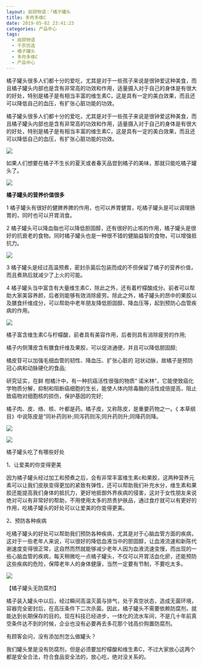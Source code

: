 ```yaml
---
layout: 辰颐物语：「橘子罐头
title: 多肉多维C
date: 2019-05-02 23:41:23
categories: 产品中心
tags:
  - 辰颐物语
  - 千农优选
  - 橘子罐头
  - 多肉多维C
  - 产品中心
---
```


橘子罐头很多人们都十分的爱吃，尤其是对于一些孩子来说是很钟爱这种美食，而且橘子罐头内部也是含有非常高的功效和作用，适量摄入对于自己的身体是有很大的好处，特别是橘子是有相当丰富的维生素C，这是具有一定的美白效果，而且还可以降低自己的血压，有扩张心脏功能的功效。

<!-- more -->


橘子罐头很多人们都十分的爱吃，尤其是对于一些孩子来说是很钟爱这种美食，而且橘子罐头内部也是含有非常高的功效和作用，适量摄入对于自己的身体是有很大的好处，特别是橘子是有相当丰富的维生素C，这是具有一定的美白效果，而且还可以降低自己的血压，有扩张心脏功能的功效。

![](//upload-images.jianshu.io/upload_images/15717308-06f37a63f13f6158?imageMogr2/auto-orient/strip%7CimageView2/2/w/522/format/webp)

如果人们想要在橘子不生长的夏天或者春天品尝到橘子的美味，那就只能吃橘子罐头了。

![](//upload-images.jianshu.io/upload_images/15717308-472ae8b72e4d10e2?imageMogr2/auto-orient/strip%7CimageView2/2/w/560/format/webp)

**橘子罐头的营养价值很多**

1 橘子罐头有很好的健脾养脾的作用，也可以养胃健胃，吃橘子罐头是可以调理肠胃的，同时也可以开胃消食。

2 橘子罐头可以降血脂也可以降低胆固醇，还有很好的止咳的作用，橘子罐头是很好的抗衰老的食物。同时橘子罐头也是一种很不错的健脑益智的食物，可以增强抵抗力。

![](//upload-images.jianshu.io/upload_images/15717308-b81ec6c45b1dbc0c?imageMogr2/auto-orient/strip%7CimageView2/2/w/640/format/webp)

3 橘子罐头是经过高温预煮，密封杀菌后包装而成的不但保留了橘子的营养价值，而且煮熟后就减少了上火的可能。

4 橘子罐头当中富含有大量维生素C，除此之外，还有着柠檬酸成分。前者可以帮助大家美容养颜，后者则能够有效消除疲劳。除此之外，橘子罐头的昂中的果胶以及膳食纤维成分，可以帮助中老年朋友降低胆固醇、降血压等，起到预防心血管疾病的作用。

![](//upload-images.jianshu.io/upload_images/15717308-614dd65beb3e6bb7?imageMogr2/auto-orient/strip%7CimageView2/2/w/630/format/webp)

橘子富含维生素C与柠檬酸，前者具有美容作用，后者则具有消除疲劳的作用;

橘子内侧薄皮含有膳食纤维及果胶，可以促进通便，并且可以降低胆固醇;

橘皮苷可以加强毛细血管的韧性、降血压、扩张心脏的 冠状动脉，故橘子是预防 冠心病和动脉硬化的食品;

研究证实，在鲜 柑橘汁中，有一种抗癌活性很强的物质“ 诺米林”，它能使致癌化学物质分解，抑制和阻断癌细胞的生长，能使人体内除毒酶的活性成倍提高，阻止致癌物对细胞核的损伤，保护基因的完好;

橘子肉、皮、络、核、叶都是药。橘子皮，又称陈皮，是重要药物之一。《 本草纲目》中说陈皮是“同补药则补;同泻药则泻;同升药则升;同降药则降。

![](//upload-images.jianshu.io/upload_images/15717308-e1d8ac6374f6f618?imageMogr2/auto-orient/strip%7CimageView2/2/w/639/format/webp)

![](//upload-images.jianshu.io/upload_images/15717308-3b71b8ab209ce3a0?imageMogr2/auto-orient/strip%7CimageView2/2/w/640/format/webp)

橘子罐头吃了有哪些好处

1、让爱美的你变得更美

因为橘子罐头经过加工和预煮之后，会有非常丰富维生素c和果胶，这两种营养元素可以让我们皮肤变得更加的紧致有弹性，还可以帮助我们补充水分，维生素和果胶还能提高我们身体的抵抗力，更好地抵御外界疾病的侵害，这对于女性朋友来说绝对可以有非常好的帮助，不用使用太多的昂贵护肤品，通过食疗就可以有更好的作用，吃橘子罐头的好处可以让爱美的你变得更美。

2、预防各种疾病

吃橘子罐头的好处可以帮助我们预防各种疾病，尤其是对于心脑血管方面的疾病，这对于一些老年人来说，可以很好的降低血液当中的胆固醇，让血液流速和新陈代谢速度变得很正常，这自然而然就能够减少老年人因为血液流速变慢，而出现的一些心脑血管的疾病，每天稍微吃一点橘子罐头，不仅可以开胃活血化瘀，还能预防这些疾病的危险，保障老年人的身体健康，当然一定要有节制，不要吃太多。

![](//upload-images.jianshu.io/upload_images/15717308-df7353cf655cc8f7?imageMogr2/auto-orient/strip%7CimageView2/2/w/640/format/webp)

【橘子罐头无防腐剂】

橘子装入罐头中以后，经过瞬间高温灭菌与排气，处于真空状态，造成无菌环境，容器完全密封后，在高压条件下二次杀菌。因此，橘子罐头不需要依赖防腐剂，就能达到长期保存的目的。现在科技已经进步，一体化的流水车间，不是几十年前真空条件达不到的时候，企业也没有必要再去多花那个钱高价购置防腐剂。

有顾客会问，没有添加剂怎么做罐头？

我们罐头里是没有防腐剂，但是必须要加柠檬酸和维生素C，不过大家放心这两个都是安全合法，符合食品安全法的，放心吃，绝对没关系的。
